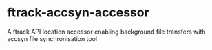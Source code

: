 # ftrack-accsyn-accessor
A ftrack API location accessor enabling background file transfers with accsyn file synchronisation tool
